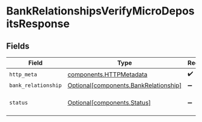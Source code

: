 # BankRelationshipsVerifyMicroDepositsResponse


## Fields

| Field                                                                                | Type                                                                                 | Required                                                                             | Description                                                                          |
| ------------------------------------------------------------------------------------ | ------------------------------------------------------------------------------------ | ------------------------------------------------------------------------------------ | ------------------------------------------------------------------------------------ |
| `http_meta`                                                                          | [components.HTTPMetadata](../../models/components/httpmetadata.md)                   | :heavy_check_mark:                                                                   | N/A                                                                                  |
| `bank_relationship`                                                                  | [Optional[components.BankRelationship]](../../models/components/bankrelationship.md) | :heavy_minus_sign:                                                                   | OK                                                                                   |
| `status`                                                                             | [Optional[components.Status]](../../models/components/status.md)                     | :heavy_minus_sign:                                                                   | INVALID_ARGUMENT: The request has an invalid argument.                               |